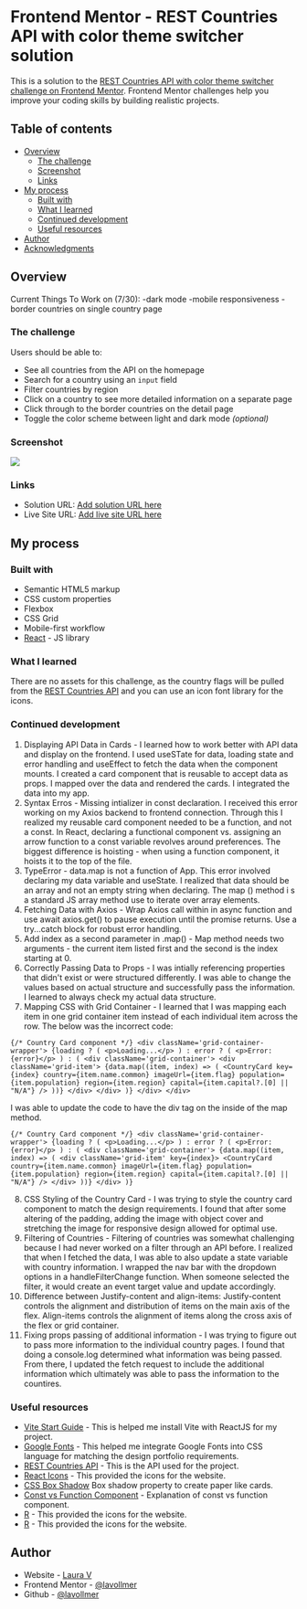 # Frontend Mentor - REST Countries API with color theme switcher solution

This is a solution to the [REST Countries API with color theme switcher challenge on Frontend Mentor](https://www.frontendmentor.io/challenges/rest-countries-api-with-color-theme-switcher-5cacc469fec04111f7b848ca). Frontend Mentor challenges help you improve your coding skills by building realistic projects. 

## Table of contents

- [Overview](#overview)
  - [The challenge](#the-challenge)
  - [Screenshot](#screenshot)
  - [Links](#links)
- [My process](#my-process)
  - [Built with](#built-with)
  - [What I learned](#what-i-learned)
  - [Continued development](#continued-development)
  - [Useful resources](#useful-resources)
- [Author](#author)
- [Acknowledgments](#acknowledgments)

## Overview

Current Things To Work on (7/30):
-dark mode
-mobile responsiveness
-border countries on single country page

### The challenge

Users should be able to:

- See all countries from the API on the homepage
- Search for a country using an `input` field
- Filter countries by region
- Click on a country to see more detailed information on a separate page
- Click through to the border countries on the detail page
- Toggle the color scheme between light and dark mode *(optional)*

### Screenshot

![](./screenshot.jpg)


### Links

- Solution URL: [Add solution URL here](https://your-solution-url.com)
- Live Site URL: [Add live site URL here](https://your-live-site-url.com)

## My process

### Built with

- Semantic HTML5 markup
- CSS custom properties
- Flexbox
- CSS Grid
- Mobile-first workflow
- [React](https://reactjs.org/) - JS library

### What I learned

There are no assets for this challenge, as the country flags will be pulled from the [REST Countries API](https://restcountries.com) and you can use an icon font library for the icons.

### Continued development

1. Displaying API Data in Cards - I learned how to work better with API data and display on the frontend. I used useSTate for data, loading state and error handling and useEffect to fetch the data when the component mounts. I created a card component that is reusable to accept data as props. I mapped over the data and rendered the cards. I integrated the data into my app.
2. Syntax Erros - Missing intializer in const declaration. I received this error working on my Axios backend to frontend connection. Through this I realized my reusable card component needed to be a function, and not a const. In React, declaring a functional component vs. assigning an arrow function to a const variable revolves around preferences. The biggest difference is hoisting - when using a function component, it hoists it to the top of the file.
3. TypeError - data.map is not a function of App. This error involved declaring my data variable and useState. I realized that data should be an array and not an empty string when declaring. The map () method i s a standard JS array method use to iterate over array elements.
4. Fetching Data with Axios - Wrap Axios call within in async function and use await axios.get() to pause execution until the promise returns. Use a try...catch block for robust error handling.
5. Add index as a second parameter in .map() - Map method needs two arguments - the current item listed first and the second is the index starting at 0.
6. Correctly Passing Data to Props - I was intially referencing properties that didn't exist or were structured differently. I was able to change the values based on actual structure and successfully pass the information. I learned to always check my actual data structure.
7. Mapping CSS with Grid Container - I learned that I was mapping each item in one grid container item instead of each individual item across the row. The below was the incorrect code:

``{/* Country Card component */}
        <div className='grid-container-wrapper'>
          {loading ? (
            <p>Loading...</p>
          ) : error ? (
            <p>Error: {error}</p>
          ) : (
            <div className='grid-container'>
              <div className='grid-item'>
                {data.map((item, index) => (
                  <CountryCard
                    key={index}
                    country={item.name.common}
                    imageUrl={item.flag}
                    population={item.population}
                    region={item.region}
                    capital={item.capital?.[0] || "N/A"} />
                ))}
                </div>
            </div>
          )}
        </div>
      </div>``

I was able to update the code to have the div tag on the inside of the map method.

``{/* Country Card component */}
        <div className='grid-container-wrapper'>
          {loading ? (
            <p>Loading...</p>
          ) : error ? (
            <p>Error: {error}</p>
          ) : (
            <div className='grid-container'>
                {data.map((item, index) => (
                  <div className='grid-item' key={index}>
                  <CountryCard
                    country={item.name.common}
                    imageUrl={item.flag}
                    population={item.population}
                    region={item.region}
                    capital={item.capital?.[0] || "N/A"} />
                  </div>
                ))}
            </div>
          )}``

8. CSS Styling of the Country Card - I was trying to style the country card component to match the design requirements. I found that after some altering of the padding, adding the image with object cover and stretching the image for responsive design allowed for optimal use.
9. Filtering of Countries - Filtering of countries was somewhat challenging because I had never worked on a filter through an API before. I realized that when I fetched the data, I was able to also update a state variable with country information. I wrapped the nav bar with the dropdown options in a handleFilterChange function. When someone selected the filter, it would create an event target value and update accordingly.
10. Difference between Justify-content and align-items: Justify-content controls the alignment and distribution of items on the main axis of the flex. Align-items controls the alignment of items along the cross axis of the flex or grid container.
11. Fixing props passing of additional information - I was trying to figure out to pass more information to the individual country pages. I found that doing a console.log determined what information was being passed. From there, I updated the fetch request to include the additional information which ultimately was able to pass the information to the countires.

### Useful resources

- [Vite Start Guide](https://vite.dev/guide/) - This is helped me install Vite with ReactJS for my project.
- [Google Fonts](https://www.w3schools.com/css/css_font_google.asp) - This helped me integrate Google Fonts into CSS language for matching the design portfolio requirements.
- [REST Countries API](https://restcountries.com/) - This is the API used for the project.
- [React Icons](https://react-icons.github.io/react-icons/search/#q=) - This provided the icons for the website.
- [CSS Box Shadow](https://www.w3schools.com/css/css3_shadows_box.asp) Box shadow property to create paper like cards.
- [Const vs Function Component](https://dev.to/ugglr/react-functional-components-const-vs-function-2kj9) - Explanation of const vs function component.
- [R](h) - This provided the icons for the website.
- [R](h) - This provided the icons for the website.

## Author

- Website - [Laura V](www.lauradeveloper.com)
- Frontend Mentor - [@lavollmer](https://www.frontendmentor.io/profile/lavollmer)
- Github - [@lavollmer](https://github.com/lavollmer)



